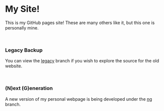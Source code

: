 # My Site!

This is my GitHub pages site! These are many others like it, but this one is personally mine.

<br>

### Legacy Backup
You can view the [legacy](https://github.com/sykeben/sykeben.github.io/tree/legacy) branch if you wish to explore the source for the old website.

<br>

### (N)ext (G)eneration
A new version of my personal webpage is being developed under the [ng](https://github.com/sykeben/sykeben.github.io/tree/ng) branch.
